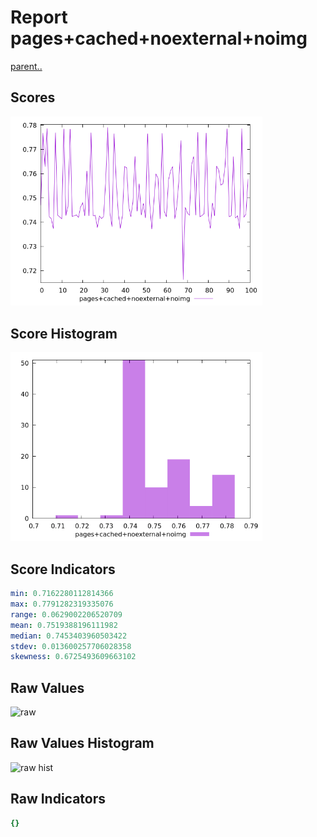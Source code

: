 # Report pages+cached+noexternal+noimg

[parent..](./..)  


## Scores

![score](./score.png)  

## Score Histogram

![hist](./hist.png)  

## Score Indicators

```yaml
min: 0.7162280112814366
max: 0.7791282319335076
range: 0.0629002206520709
mean: 0.7519388196111982
median: 0.7453403960503422
stdev: 0.013600257706028358
skewness: 0.6725493609663102

```

## Raw Values

![raw](./raw.png)  

## Raw Values Histogram

![raw hist](./raw_hist.png)  

## Raw Indicators

```yaml
{}

```

<style>
  img {
    max-width: 80%;
  }
</style>
      
